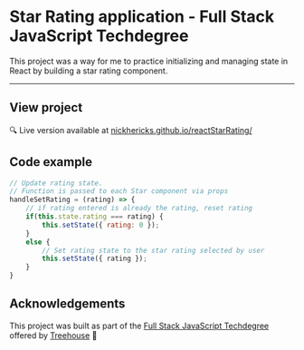 # Star Rating application - Full Stack JavaScript Techdegree

<!-- ### Star Rating application -->
This project was a way for me to practice initializing and managing state in React by building a star rating component.

***
<!-- <img src="https://res.cloudinary.com/dtqevfsxh/image/upload/v1554485395/portfolio/expressDoubler.png" width="700px"> -->

## View project
:mag: Live version available at [nickhericks.github.io/reactStarRating/](https://nickhericks.github.io/reactStarRating/)

<!-- ## Project objective -->
<!-- To complete this project I created JavaScript classes (Game, Board, Space, Player, Token) to organize the code. Each class, with its constructor function, methods, getters and setters is in its own .js file, and the app.js file handles the interaction with DOM elements. -->
<!-- 
## Techniques and concepts
- Express web framework -->

## Code example
```javascript
// Update rating state.
// Function is passed to each Star component via props
handleSetRating = (rating) => {
	// if rating entered is already the rating, reset rating
	if(this.state.rating === rating) {
		this.setState({ rating: 0 });
	}
	else {
		// Set rating state to the star rating selected by user
		this.setState({ rating });
	}
}
```

## Acknowledgements
This project was built as part of the [Full Stack JavaScript Techdegree](https://join.teamtreehouse.com/techdegree/) offered by [Treehouse](https://teamtreehouse.com) :raised_hands:
